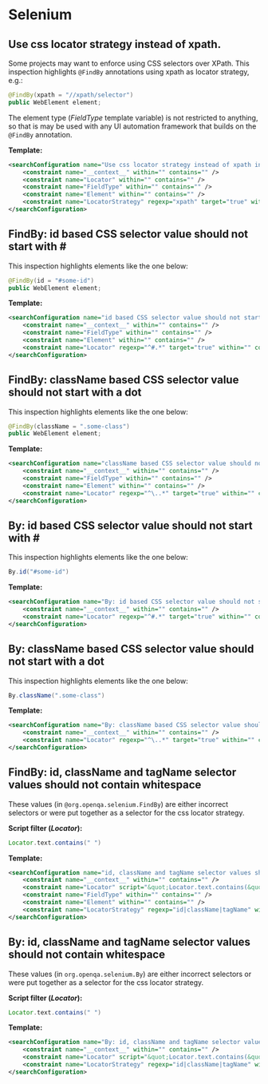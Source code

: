 # Selenium

## Use css locator strategy instead of xpath.

Some projects may want to enforce using CSS selectors over XPath. This inspection highlights `@FindBy` annotations using xpath as locator strategy, e.g.:

```java
@FindBy(xpath = "//xpath/selector")
public WebElement element;
```

The element type ($FieldType$ template variable) is not restricted to anything, so that is may be used with any UI automation framework that builds on the `@FindBy` annotation.

**Template:**

```xml
<searchConfiguration name="Use css locator strategy instead of xpath in @FindBy annotation values." text="@org.openqa.selenium.support.FindBy($LocatorStrategy$ = &quot;$Locator$&quot;)&#10;@Modifier(&quot;Instance&quot;) $FieldType$ $Element$;" recursive="true" caseInsensitive="true" type="JAVA">
    <constraint name="__context__" within="" contains="" />
    <constraint name="Locator" within="" contains="" />
    <constraint name="FieldType" within="" contains="" />
    <constraint name="Element" within="" contains="" />
    <constraint name="LocatorStrategy" regexp="xpath" target="true" within="" contains="" />
</searchConfiguration>
```

## FindBy: id based CSS selector value should not start with \#

This inspection highlights elements like the one below:

```java
@FindBy(id = "#some-id")
public WebElement element;
```

**Template:**

```xml
<searchConfiguration name="id based CSS selector value should not start with #." text="@org.openqa.selenium.support.FindBy(id = &quot;$Locator$&quot;)&#10;@Modifier(&quot;Instance&quot;) $FieldType$ $Element$;" recursive="true" caseInsensitive="true" type="JAVA">
    <constraint name="__context__" within="" contains="" />
    <constraint name="FieldType" within="" contains="" />
    <constraint name="Element" within="" contains="" />
    <constraint name="Locator" regexp="^#.*" target="true" within="" contains="" />
</searchConfiguration>
```

## FindBy: className based CSS selector value should not start with a dot

This inspection highlights elements like the one below:

```java
@FindBy(className = ".some-class")
public WebElement element;
```

**Template:**

```xml
<searchConfiguration name="className based CSS selector value should not start with a dot." text="@org.openqa.selenium.support.FindBy(className = &quot;$Locator$&quot;)&#10;@Modifier(&quot;Instance&quot;) $FieldType$ $Element$;" recursive="true" caseInsensitive="true" type="JAVA">
    <constraint name="__context__" within="" contains="" />
    <constraint name="FieldType" within="" contains="" />
    <constraint name="Element" within="" contains="" />
    <constraint name="Locator" regexp="^\..*" target="true" within="" contains="" />
</searchConfiguration>
```

## By: id based CSS selector value should not start with \#

This inspection highlights elements like the one below:

```java
By.id("#some-id")
```

**Template:**

```xml
<searchConfiguration name="By: id based CSS selector value should not start with #." text="org.openqa.selenium.By.id(&quot;$Locator$&quot;)" recursive="true" caseInsensitive="true" type="JAVA">
    <constraint name="__context__" within="" contains="" />
    <constraint name="Locator" regexp="^#.*" target="true" within="" contains="" />
</searchConfiguration>
```

## By: className based CSS selector value should not start with a dot

This inspection highlights elements like the one below:

```java
By.className(".some-class")
```

**Template:**

```xml
<searchConfiguration name="By: className based CSS selector value should not start with a dot." text="org.openqa.selenium.By.className(&quot;$Locator$&quot;)" recursive="true" caseInsensitive="true" type="JAVA">
    <constraint name="__context__" within="" contains="" />
    <constraint name="Locator" regexp="^\..*" target="true" within="" contains="" />
</searchConfiguration>
```

## FindBy: id, className and tagName selector values should not contain whitespace

These values (in `@org.openqa.selenium.FindBy`) are either incorrect selectors or were put together as a selector for the css locator strategy.

**Script filter ($Locator$):**

```groovy
Locator.text.contains(" ")
```

**Template:**

```xml
<searchConfiguration name="id, className and tagName selector values should not contain whitespace" text="@org.openqa.selenium.support.FindBy($LocatorStrategy$ = &quot;$Locator$&quot;)&#10;@Modifier(&quot;Instance&quot;) $FieldType$ $Element$;" recursive="true" caseInsensitive="true" type="JAVA">
    <constraint name="__context__" within="" contains="" />
    <constraint name="Locator" script="&quot;Locator.text.contains(&quot; &quot;)&quot;" target="true" within="" contains="" />
    <constraint name="FieldType" within="" contains="" />
    <constraint name="Element" within="" contains="" />
    <constraint name="LocatorStrategy" regexp="id|className|tagName" within="" contains="" />
</searchConfiguration>
```

## By: id, className and tagName selector values should not contain whitespace

These values (in `org.openqa.selenium.By`) are either incorrect selectors or were put together as a selector for the css locator strategy.

**Script filter ($Locator$):**

```groovy
Locator.text.contains(" ")
```

**Template:**

```xml
<searchConfiguration name="By: id, className and tagName selector values should not contain whitespace" text="org.openqa.selenium.By.$LocatorStrategy$(&quot;$Locator$&quot;)" recursive="true" caseInsensitive="true" type="JAVA">
    <constraint name="__context__" within="" contains="" />
    <constraint name="Locator" script="&quot;Locator.text.contains(&quot; &quot;)&quot;" target="true" within="" contains="" />
    <constraint name="LocatorStrategy" regexp="id|className|tagName" within="" contains="" />
</searchConfiguration>
```
